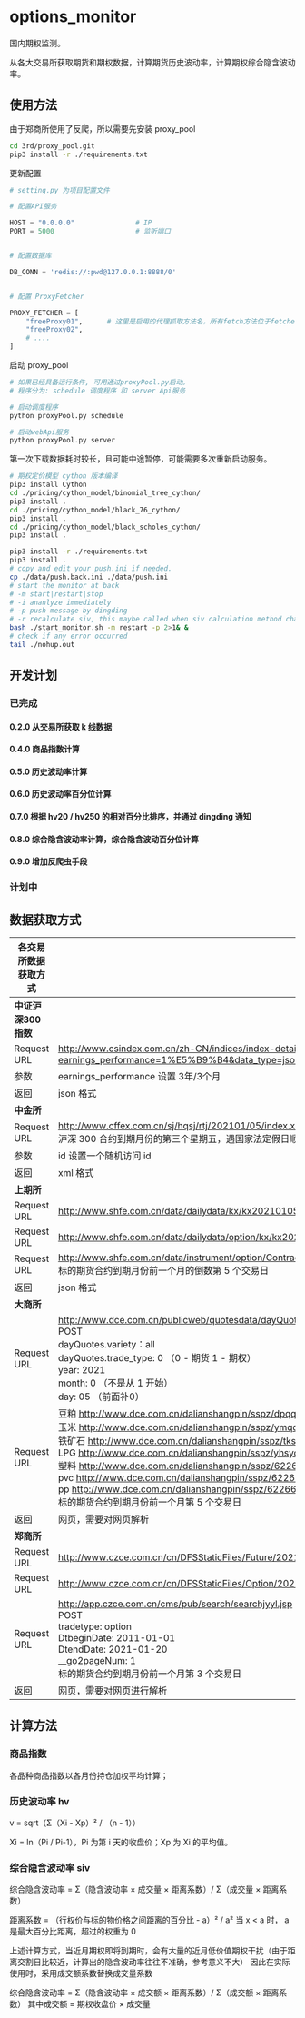 # options_monitor
国内期权监测。

从各大交易所获取期货和期权数据，计算期货历史波动率，计算期权综合隐含波动率。


## 使用方法
由于郑商所使用了反爬，所以需要先安装 proxy_pool
```bash
cd 3rd/proxy_pool.git
pip3 install -r ./requirements.txt
```
更新配置
```python
# setting.py 为项目配置文件

# 配置API服务

HOST = "0.0.0.0"               # IP
PORT = 5000                    # 监听端口


# 配置数据库

DB_CONN = 'redis://:pwd@127.0.0.1:8888/0'


# 配置 ProxyFetcher

PROXY_FETCHER = [
    "freeProxy01",      # 这里是启用的代理抓取方法名，所有fetch方法位于fetcher/proxyFetcher.py
    "freeProxy02",
    # ....
]
```
启动 proxy_pool
```bash
# 如果已经具备运行条件, 可用通过proxyPool.py启动。
# 程序分为: schedule 调度程序 和 server Api服务

# 启动调度程序
python proxyPool.py schedule

# 启动webApi服务
python proxyPool.py server
```

第一次下载数据耗时较长，且可能中途暂停，可能需要多次重新启动服务。

```bash
# 期权定价模型 cython 版本编译
pip3 install Cython
cd ./pricing/cython_model/binomial_tree_cython/
pip3 install .
cd ./pricing/cython_model/black_76_cython/
pip3 install .
cd ./pricing/cython_model/black_scholes_cython/
pip3 install .
```
```bash
pip3 install -r ./requirements.txt
pip3 install .
# copy and edit your push.ini if needed.
cp ./data/push.back.ini ./data/push.ini
# start the monitor at back
# -m start|restart|stop
# -i ananlyze immediately
# -p push message by dingding
# -r recalculate siv, this maybe called when siv calculation method changed
bash ./start_monitor.sh -m restart -p 2>1& &
# check if any error occurred
tail ./nohup.out
```

## 开发计划
### 已完成
#### 0.2.0 从交易所获取 k 线数据
#### 0.4.0 商品指数计算
#### 0.5.0 历史波动率计算
#### 0.6.0 历史波动率百分位计算
#### 0.7.0 根据 hv20 / hv250 的相对百分比排序，并通过 dingding 通知
#### 0.8.0 综合隐含波动率计算，综合隐含波动百分位计算
#### 0.9.0 增加反爬虫手段
### 计划中

## 数据获取方式

| 各交易所数据获取方式 | |
|---------------|--------------------------------------------------------------|
| **中证沪深300指数** | |
| Request URL | http://www.csindex.com.cn/zh-CN/indices/index-detail/000300?earnings_performance=1%E5%B9%B4&data_type=json |
| 参数 | earnings_performance 设置 3年/3个月 |
| 返回 | json 格式 |
| **中金所** | |
| Request URL | http://www.cffex.com.cn/sj/hqsj/rtj/202101/05/index.xml?id=0<br />沪深 300 合约到期月份的第三个星期五，遇国家法定假日顺延 |
| 参数 | id 设置一个随机访问 id |
| 返回 | xml 格式 |
| **上期所** | |
| Request URL | http://www.shfe.com.cn/data/dailydata/kx/kx20210105.dat |
| Request URL | http://www.shfe.com.cn/data/dailydata/option/kx/kx20210105.dat |
| Request URL | http://www.shfe.com.cn/data/instrument/option/ContractBaseInfo20210105.dat<br />标的期货合约到期月份前一个月的倒数第 5 个交易日 |
| 返回 | json 格式 |
| **大商所** | |
| Request URL | http://www.dce.com.cn/publicweb/quotesdata/dayQuotesCh.html<br />POST<br />dayQuotes.variety：all<br />dayQuotes.trade_type: 0 （0 - 期货 1 - 期权）<br />year: 2021<br />month: 0 （不是从 1 开始）<br />day: 05 （前面补0） |
| Request URL | 豆粕 http://www.dce.com.cn/dalianshangpin/sspz/dpqq/index.html <br />玉米 http://www.dce.com.cn/dalianshangpin/sspz/ymqq/index.html <br />铁矿石 http://www.dce.com.cn/dalianshangpin/sspz/tksqq21/index.html <br />LPG http://www.dce.com.cn/dalianshangpin/sspz/yhsyqqq/index.html <br />塑料 http://www.dce.com.cn/dalianshangpin/sspz/6226615/index.html <br />pvc http://www.dce.com.cn/dalianshangpin/sspz/6226619/index.html <br />pp http://www.dce.com.cn/dalianshangpin/sspz/6226623/index.html <br />标的期货合约到期月份前一个月第 5 个交易日 |
| 返回 | 网页，需要对网页解析 |
| **郑商所** | |
| Request URL | http://www.czce.com.cn/cn/DFSStaticFiles/Future/2021/20210105/FutureDataDaily.htm
| Request URL | http://www.czce.com.cn/cn/DFSStaticFiles/Option/2021/20210105/OptionDataDaily.htm
| Request URL | http://app.czce.com.cn/cms/pub/search/searchjyyl.jsp<br /> POST<br />tradetype: option<br />DtbeginDate: 2011-01-01<br />DtendDate: 2021-01-20<br />__go2pageNum: 1 <br />标的期货合约到期月份前一个月第 3 个交易日 |
| 返回 | 网页，需要对网页进行解析 |

## 计算方法
### 商品指数
各品种商品指数以各月份持仓加权平均计算；
### 历史波动率 hv
v = sqrt（Σ（Xi - Xp）² / （n - 1））

Xi = ln（Pi / Pi-1），Pi 为第 i 天的收盘价；Xp 为 Xi 的平均值。
### 综合隐含波动率 siv
综合隐含波动率 = Σ（隐含波动率 × 成交量 × 距离系数）/ Σ（成交量 × 距离系数）

距离系数 = （行权价与标的物价格之间距离的百分比 - a）² / a² 当 x < a 时， a 是最大百分比距离，超过的权重为 0

上述计算方式，当近月期权即将到期时，会有大量的近月低价值期权干扰（由于距离交割日比较近，计算出的隐含波动率往往不准确，参考意义不大）
因此在实际使用时，采用成交额系数替换成交量系数

综合隐含波动率 = Σ（隐含波动率 × 成交额 × 距离系数）/ Σ（成交额 × 距离系数）
其中成交额 = 期权收盘价 × 成交量
